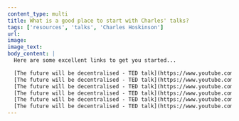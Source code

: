 ```yaml
---
content_type: multi
title: What is a good place to start with Charles' talks?
tags: ['resources', 'talks', 'Charles Hoskinson']
url:
image:
image_text:
body_content: |
  Here are some excellent links to get you started...

  [The future will be decentralised - TED talk](https://www.youtube.com/watch?v=97ufCT6lQcY)
  [The future will be decentralised - TED talk](https://www.youtube.com/watch?v=97ufCT6lQcY)
  [The future will be decentralised - TED talk](https://www.youtube.com/watch?v=97ufCT6lQcY)
  [The future will be decentralised - TED talk](https://www.youtube.com/watch?v=97ufCT6lQcY)
  [The future will be decentralised - TED talk](https://www.youtube.com/watch?v=97ufCT6lQcY)
  [The future will be decentralised - TED talk](https://www.youtube.com/watch?v=97ufCT6lQcY)
---
```

